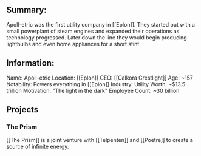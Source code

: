 ## Summary:
Apoll-etric was the first utility company in [[Eplon]]. They started out with a small powerplant of steam engines and expanded their operations as technology progressed. Later down the line they would begin producing lightbulbs and even home appliances for a short stint.
## Information:
Name: Apoll-etric
Location: [[Eplon]]
CEO: [[Calkora Crestlight]]
Age: ~157
Notability: Powers everything in [[Eplon]]
Industry: Utility
Worth: ~$13.5 trillion 
Motivation: "The light in the dark"
Employee Count: ~30 billion
## Projects
### The Prism
[[The Prism]] is a joint venture with [[Telpenten]] and [[Poetre]] to create a source of infinite energy.